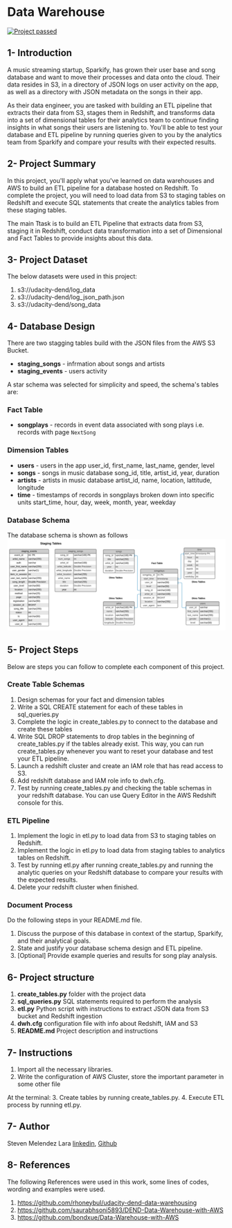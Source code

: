 # Data Warehouse

[![Project passed](https://img.shields.io/badge/project-passed-success.svg)](https://img.shields.io/badge/project-passed-success.svg)

## 1- Introduction

A music streaming startup, Sparkify, has grown their user base and song database and want to move their processes and data onto the cloud. Their data resides in S3, in a directory of JSON logs on user activity on the app, as well as a directory with JSON metadata on the songs in their app.

As their data engineer, you are tasked with building an ETL pipeline that extracts their data from S3, stages them in Redshift, and transforms data into a set of dimensional tables for their analytics team to continue finding insights in what songs their users are listening to. You'll be able to test your database and ETL pipeline by running queries given to you by the analytics team from Sparkify and compare your results with their expected results.

## 2- Project Summary

In this project, you'll apply what you've learned on data warehouses and AWS to build an ETL pipeline for a database hosted on Redshift. To complete the project, you will need to load data from S3 to staging tables on Redshift and execute SQL statements that create the analytics tables from these staging tables.

The main Ttask is to build an ETL Pipeline that extracts data from S3, staging it in Redshift, conduct data transformation into a set of Dimensional and Fact Tables to provide insights about this data.

## 3- Project Dataset
The below datasets were used in this project:
1. s3://udacity-dend/log_data
2. s3://udacity-dend/log_json_path.json
3. s3://udacity-dend/song_data

## 4- Database Design
There are two stagging tables build with the JSON files from the AWS S3 Bucket.

+ **staging_songs** - infrmation about songs and artists
+ **staging_events** - users activity

A star schema was selected for simplicity and speed, the schema's tables are:

### Fact Table 
+ **songplays** - records in event data associated with song plays i.e. records with page `NextSong`

### Dimension Tables
+ **users** - users in the app user_id, first_name, last_name, gender, level
+ **songs** - songs in music database song_id, title, artist_id, year, duration
+ **artists** - artists in music database artist_id, name, location, lattitude, longitude
+ **time** - timestamps of records in songplays broken down into specific units start_time, hour, day, week, month, year, weekday

### Database Schema
The database schema is shown as follows
![schema](./images/diagram_DW.PNG)

## 5- Project Steps
Below are steps you can follow to complete each component of this project.

### Create Table Schemas
1. Design schemas for your fact and dimension tables
2. Write a SQL CREATE statement for each of these tables in sql_queries.py
3. Complete the logic in create_tables.py to connect to the database and create these tables
4. Write SQL DROP statements to drop tables in the beginning of create_tables.py if the tables already exist. This way, you can run create_tables.py whenever you want to reset your database and test your ETL pipeline.
5. Launch a redshift cluster and create an IAM role that has read access to S3.
6. Add redshift database and IAM role info to dwh.cfg.
7. Test by running create_tables.py and checking the table schemas in your redshift database. You can use Query Editor in the AWS Redshift console for this.

### ETL Pipeline
1. Implement the logic in etl.py to load data from S3 to staging tables on Redshift.
2. Implement the logic in etl.py to load data from staging tables to analytics tables on Redshift.
3. Test by running etl.py after running create_tables.py and running the analytic queries on your Redshift database to compare your results with the expected results.
4. Delete your redshift cluster when finished.

### Document Process
Do the following steps in your README.md file.

1. Discuss the purpose of this database in context of the startup, Sparkify, and their analytical goals.
2. State and justify your database schema design and ETL pipeline.
3. [Optional] Provide example queries and results for song play analysis.

## 6- Project structure
1. **create_tables.py** folder with the project data
2. **sql_queries.py** SQL statements required to perform the analysis
3. **etl.py** Python script with instructions to extract JSON data from S3 bucket and Redshift ingestion
4. **dwh.cfg** configuration file with info about Redshift, IAM and S3
5. **README.md** Project description and instructions

## 7- Instructions
1. Import all the necessary libraries.
2. Write the configuration of AWS Cluster, store the important parameter in some other file

At the terminal:
3.  Create tables by running create_tables.py.
4.  Execute ETL process by running etl.py.

## 7- Author 
Steven Melendez Lara [linkedin](https://www.linkedin.com/in/stevenmelendezl//), [Github](https://github.com/smelendez25/)

## 8- References
The following References were used in this work, some lines of codes, wording and examples were used.

1. https://github.com/rhoneybul/udacity-dend-data-warehousing
2. https://github.com/saurabhsoni5893/DEND-Data-Warehouse-with-AWS
3. https://github.com/bondxue/Data-Warehouse-with-AWS
